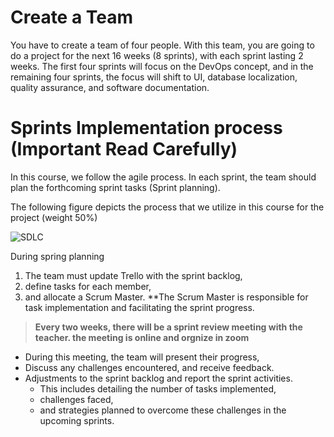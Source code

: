 #
# Create a Team

You have to create a team of four people. With this team, you are going to do a project for the next 16 weeks (8 sprints), with each sprint lasting 2 weeks. 
The first four sprints will focus on the DevOps concept, and in the remaining four sprints, the focus will shift to UI, database localization, quality assurance, and software documentation.

# Sprints Implementation process (**Important Read Carefully**)
In this course, we follow the agile process. In each sprint, the team should plan the forthcoming sprint tasks (Sprint planning). 

The following figure depicts the process that we utilize in this course for the project (weight 50%)

![SDLC](../Images/Scrum1.gif)


During spring planning 

1. The team  must update Trello with the sprint backlog,
2. define tasks for each member,
3. and allocate a Scrum Master. 
**The Scrum Master is responsible for task implementation and facilitating the sprint progress. 

> **Every two weeks, there will be a sprint review meeting with the teacher. the meeting is online and orgnize in zoom**
* During this meeting, the team will present their progress,
* Discuss any challenges encountered, and receive feedback. 
* Adjustments to the sprint backlog and report the sprint activities. 
  - This includes detailing the number of tasks implemented,
  - challenges faced,
  - and strategies planned to overcome these challenges in the upcoming sprints.
